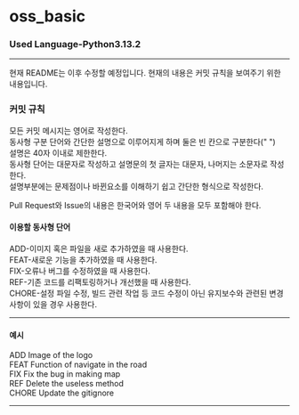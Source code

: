 # oss_basic

### Used Language-Python3.13.2

---
현재 README는 이후 수정할 예정입니다. 현재의 내용은 커밋 규칙을 보여주기 위한 내용입니다.

### 커밋 규칙

모든 커밋 메시지는 영어로 작성한다.  
동사형 구분 단어와 간단한 설명으로 이루어지게 하며 둘은 빈 칸으로 구분한다(" ")  
설명은 40자 이내로 제한한다.  
동사형 단어는 대문자로 작성하고 설명문의 첫 글자는 대문자, 나머지는 소문자로 작성한다.  
설명부분에는 문제점이나 바뀐요소를 이해하기 쉽고 간단한 형식으로 작성한다.  

Pull Request와 Issue의 내용은 한국어와 영어 두 내용을 모두 포함해야 한다.

#### 이용할 동사형 단어
ADD-이미지 혹은 파일을 새로 추가하였을 때 사용한다.  
FEAT-새로운 기능을 추가하였을 때 사용한다.  
FIX-오류나 버그를 수정하였을 때 사용한다.  
REF-기존 코드를 리팩토링하거나 개선했을 때 사용한다.  
CHORE-설정 파일 수정, 빌드 관련 작업 등 코드 수정이 아닌 유지보수와 관련된 변경사항이 있을 경우 사용한다.  

---
#### 예시

ADD Image of the logo  
FEAT Function of navigate in the road  
FIX Fix the bug in making map  
REF Delete the useless method  
CHORE Update the gitignore  

---
